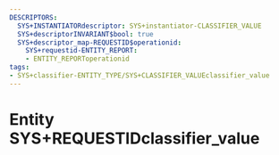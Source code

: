 ```yaml
---
DESCRIPTORS:
  SYS+INSTANTIATORdescriptor: SYS+instantiator-CLASSIFIER_VALUE
  SYS+descriptorINVARIANT$bool: true
  SYS+descriptor_map-REQUESTID$operationid:
    SYS+requestid-ENTITY_REPORT:
    - ENTITY_REPORToperationid
tags:
- SYS+classifier-ENTITY_TYPE/SYS+CLASSIFIER_VALUEclassifier_value
---
```

# Entity SYS+REQUESTIDclassifier_value

